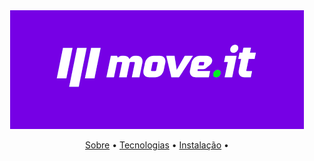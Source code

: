 <div align="center">
  <img src="/img/moveit.png" />
</div>

<p align="center">
    <a href="#Sobre">Sobre</a> •
    <a href="#Tecnologias">Tecnologias</a> •
    <a href="#Instalação">Instalação</a> •
 </p> 
